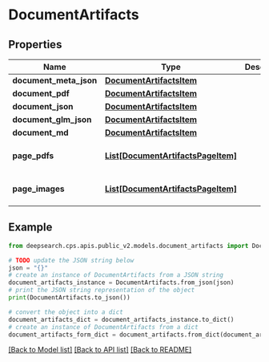 # DocumentArtifacts


## Properties

Name | Type | Description | Notes
------------ | ------------- | ------------- | -------------
**document_meta_json** | [**DocumentArtifactsItem**](DocumentArtifactsItem.md) |  | [optional] 
**document_pdf** | [**DocumentArtifactsItem**](DocumentArtifactsItem.md) |  | [optional] 
**document_json** | [**DocumentArtifactsItem**](DocumentArtifactsItem.md) |  | [optional] 
**document_glm_json** | [**DocumentArtifactsItem**](DocumentArtifactsItem.md) |  | [optional] 
**document_md** | [**DocumentArtifactsItem**](DocumentArtifactsItem.md) |  | [optional] 
**page_pdfs** | [**List[DocumentArtifactsPageItem]**](DocumentArtifactsPageItem.md) |  | [optional] [default to []]
**page_images** | [**List[DocumentArtifactsPageItem]**](DocumentArtifactsPageItem.md) |  | [optional] [default to []]

## Example

```python
from deepsearch.cps.apis.public_v2.models.document_artifacts import DocumentArtifacts

# TODO update the JSON string below
json = "{}"
# create an instance of DocumentArtifacts from a JSON string
document_artifacts_instance = DocumentArtifacts.from_json(json)
# print the JSON string representation of the object
print(DocumentArtifacts.to_json())

# convert the object into a dict
document_artifacts_dict = document_artifacts_instance.to_dict()
# create an instance of DocumentArtifacts from a dict
document_artifacts_form_dict = document_artifacts.from_dict(document_artifacts_dict)
```
[[Back to Model list]](../README.md#documentation-for-models) [[Back to API list]](../README.md#documentation-for-api-endpoints) [[Back to README]](../README.md)


